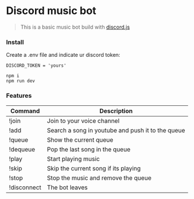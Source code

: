 # Discord music bot

>This is a basic music bot build with [discord.js](https://discord.js.org/#/) 

### Install

Create a .env file and indicate ur discord token:
```
DISCORD_TOKEN = 'yours'
```

```
npm i
npm run dev
```

### Features

| Command | Description |
| ------- | ---------  |
| !join   | Join to your voice channel |
| !add   | Search a song in youtube and push it to the queue |
| !queue   | Show the current queue |
| !dequeue   | Pop the last song in the queue |
| !play   | Start playing music |
| !skip   | Skip the current song if its playing |
| !stop   | Stop the music and remove the queue |
| !disconnect   | The bot leaves |